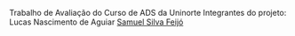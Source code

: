 Trabalho de Avaliação do Curso de ADS da Uninorte
Integrantes do projeto:
    Lucas Nascimento de Aguiar
    [Samuel Silva Feijó 
](https://github.com/SamuelFeijo19)
